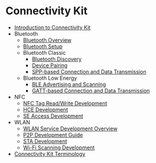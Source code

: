 # Connectivity Kit<!--connectivity-kit-->

- [Introduction to Connectivity Kit](connectivity-kit-intro.md)
- Bluetooth<!--bluetooth-->
  - [Bluetooth Overview](bluetooth/bluetooth-overview.md)
  - [Bluetooth Setup](bluetooth/br-development-guide.md)
  - Bluetooth Classic<!--bluetooth-br-->
    - [Bluetooth Discovery](bluetooth/br-discovery-development-guide.md)
    - [Device Pairing](bluetooth/br-pair-device-development-guide.md)
    - [SPP-based Connection and Data Transmission](bluetooth/spp-development-guide.md)
  - Bluetooth Low Energy<!--bluetooth-ble-->
    - [BLE Advertising and Scanning](bluetooth/ble-development-guide.md)
    - [GATT-based Connection and Data Transmission](bluetooth/gatt-development-guide.md)
- NFC<!--nfc-->
  - [NFC Tag Read/Write Development](nfc/nfc-tag-access-guide.md)
  - [HCE Development](nfc/nfc-hce-guide.md)
  - [SE Access Development](nfc/nfc-se-access-guide.md)
- WLAN<!--wlan-->
  - [WLAN Service Development Overview](wlan/wlan-overview.md)
  - [P2P Development Guide](wlan/p2p-development-guide.md)
  - [STA Development](wlan/sta-development-guide.md)
  - [Wi-Fi Scanning Development](wlan/scan-development-guide.md)
- [Connectivity Kit Terminology](terminology.md)
